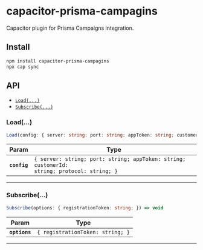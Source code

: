 # capacitor-prisma-campagins

Capacitor plugin for Prisma Campaigns integration.

## Install

```bash
npm install capacitor-prisma-campagins
npx cap sync
```

## API

<docgen-index>

* [`Load(...)`](#load)
* [`Subscribe(...)`](#subscribe)

</docgen-index>

<docgen-api>
<!--Update the source file JSDoc comments and rerun docgen to update the docs below-->

### Load(...)

```typescript
Load(config: { server: string; port: string; appToken: string; customerId: string; protocol: string; }) => void
```

| Param        | Type                                                                                                   |
| ------------ | ------------------------------------------------------------------------------------------------------ |
| **`config`** | <code>{ server: string; port: string; appToken: string; customerId: string; protocol: string; }</code> |

--------------------


### Subscribe(...)

```typescript
Subscribe(options: { registrationToken: string; }) => void
```

| Param         | Type                                        |
| ------------- | ------------------------------------------- |
| **`options`** | <code>{ registrationToken: string; }</code> |

--------------------

</docgen-api>
